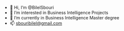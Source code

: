 - 👋 Hi, I’m @BilelSbouri
- 👀 I’m interested in Business Intelligence Projects
- 🌱 I’m currently in Business Intelligence Master degree
- 📫 sbouribilel@gmail.com


